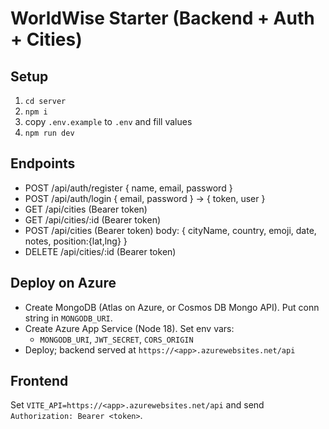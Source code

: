 # WorldWise Starter (Backend + Auth + Cities)

## Setup
1) `cd server`
2) `npm i`
3) copy `.env.example` to `.env` and fill values
4) `npm run dev`

## Endpoints
- POST /api/auth/register { name, email, password }
- POST /api/auth/login { email, password } -> { token, user }
- GET /api/cities (Bearer token)
- GET /api/cities/:id (Bearer token)
- POST /api/cities (Bearer token) body: { cityName, country, emoji, date, notes, position:{lat,lng} }
- DELETE /api/cities/:id (Bearer token)

## Deploy on Azure
- Create MongoDB (Atlas on Azure, or Cosmos DB Mongo API). Put conn string in `MONGODB_URI`.
- Create Azure App Service (Node 18). Set env vars:
  - `MONGODB_URI`, `JWT_SECRET`, `CORS_ORIGIN`
- Deploy; backend served at `https://<app>.azurewebsites.net/api`

## Frontend
Set `VITE_API=https://<app>.azurewebsites.net/api` and send `Authorization: Bearer <token>`.
